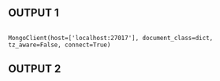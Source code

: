 
## OUTPUT 1
 
````

MongoClient(host=['localhost:27017'], document_class=dict, tz_aware=False, connect=True)

````

## OUTPUT 2


